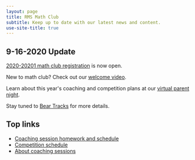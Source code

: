 ```yaml
---
layout: page
title: RMS Math Club
subtitle: Keep up to date with our latest news and content.
use-site-title: true
---
```


## 9-16-2020 Update

[2020-20201 math club registration](http://rmsptsa.org/Packet/MathClubReg) is now open.

New to math club? Check out our [welcome video](https://www.youtube.com/watch?v=HP58Q_IAsq8).

Learn about this year's coaching and competition plans at our [virtual parent night](https://www.youtube.com/channel/UCd3ci6LTAvffke7SYgv1N8A).

Stay tuned to [Bear Tracks](https://emailoctopus.com/lists/b1bc567a-d35d-11ea-a3d0-06b4694bee2a/forms/subscribe) for more details.

## Top links

- <a href="/schedule">Coaching session homework and schedule</a>
- <a href="/competitions">Competition schedule</a>
- <a href="/sessions">About coaching sessions</a>
